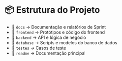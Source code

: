 # 📦 Estrutura do Projeto
- 📂 `docs` → Documentação e relatórios de Sprint  
- 📂 `frontend` → Protótipos e código do frontend  
- 📂 `backend` → API e lógica de negócio  
- 📂 `database` → Scripts e modelos do banco de dados  
- 📂 `testes` → Casos de teste  
- 📄 `readme` → Documentação principal
